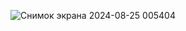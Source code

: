 ![Снимок экрана 2024-08-25 005404](https://github.com/user-attachments/assets/68a7cb4a-d914-402b-9a9c-ae4b5092280d)
